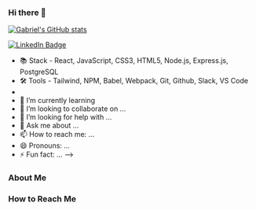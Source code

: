 ### Hi there 👋

[![Gabriel's GitHub stats](https://github-readme-stats.vercel.app/api?username=gabrielenciso)](https://github.com/gabrielenciso/github-readme-stats)

[![LinkedIn Badge](https://img.shields.io/badge/LinkedIn-Profile-informational?style=flat&logo=linkedin&logoColor=white&color=0D76A8)](https://www.linkedin.com/in/gabrielenciso/)

- 📚 Stack - React, JavaScript, CSS3, HTML5, Node.js, Express.js, PostgreSQL
- 🛠 Tools - Tailwind, NPM, Babel, Webpack, Git, Github, Slack, VS Code
- 
- 🌱 I’m currently learning 
- 👯 I’m looking to collaborate on ...
- 🤔 I’m looking for help with ...
- 💬 Ask me about ...
- 📫 How to reach me: ...
- 😄 Pronouns: ...
- ⚡ Fun fact: ...
-->

### About Me 

### How to Reach Me

